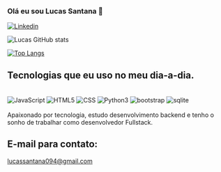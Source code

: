 ### Olá eu sou Lucas Santana 👋



[![Linkedin](https://img.shields.io/badge/LinkedIn-0077B5?style=for-the-badge&logo=linkedin&logoColor=white)](https://www.linkedin.com/in/lucas-sant-ana-magalh%C3%A3es-409300178)


![Lucas GitHub stats](https://github-readme-stats.vercel.app/api?username=MetroRug&show_icons=true&theme=cobalt)


[![Top Langs](https://github-readme-stats.vercel.app/api/top-langs/?username=MetroRug&layout=compact)](https://github.com/anuraghazra/github-readme-stats)



## Tecnologias que eu uso no meu dia-a-dia.

<div style="display: inline_block"><br/>
    <img align="center" alt="JavaScript" src="https://img.shields.io/badge/JavaScript-F7DF1E?style=for-the-badge&logo=javascript&logoColor=black"/>
    <img align="center" alt="HTML5" src="https://img.shields.io/badge/HTML5-E34F26?style=for-the-badge&logo=html5&logoColor=white" />
    <img align="center" alt="CSS" src="https://img.shields.io/badge/CSS3-1572B6?style=for-the-badge&logo=css3&logoColor=white" />
    <img align="center" alt="Python3" src="https://img.shields.io/badge/Python-14354C?style=for-the-badge&logo=python&logoColor=white" />
    <img align="center" alt="bootstrap" src="https://img.shields.io/badge/Bootstrap-563D7C?style=for-the-badge&logo=bootstrap&logoColor=white" />
    <img align="center" alt="sqlite" src="https://img.shields.io/badge/SQLite-07405E?style=for-the-badge&logo=sqlite&logoColor=white" />
</div>

<br/>
Apaixonado por tecnologia, estudo desenvolvimento backend e tenho o sonho de trabalhar como desenvolvedor Fullstack.

## E-mail para contato:
lucassantana094@gmail.com

